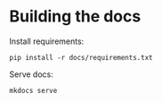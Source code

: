# Building the docs 

Install requirements: 
```
pip install -r docs/requirements.txt
```

Serve docs: 
```
mkdocs serve
```


